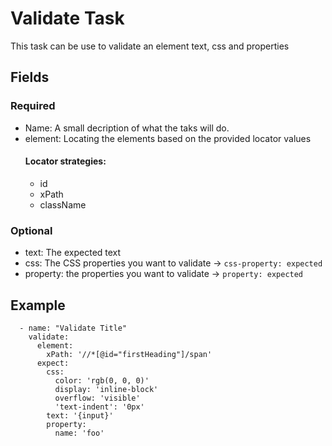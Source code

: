 # Validate Task

This task can be use to validate an element text, css and properties

## Fields 
### Required
* Name: A small decription of what the taks will do.
* element: Locating the elements based on the provided locator values
    #### Locator strategies:
    * id
    * xPath
    * className

### Optional    
* text: The expected text
* css: The CSS properties you want to validate -> `css-property: expected`
* property: the properties you want to validate -> `property: expected`

## Example
```
  - name: "Validate Title"
    validate:
      element:
        xPath: '//*[@id="firstHeading"]/span' 
      expect:
        css:
          color: 'rgb(0, 0, 0)'
          display: 'inline-block'
          overflow: 'visible'
          'text-indent': '0px'
        text: '{input}'
        property:
          name: 'foo'  
```      
